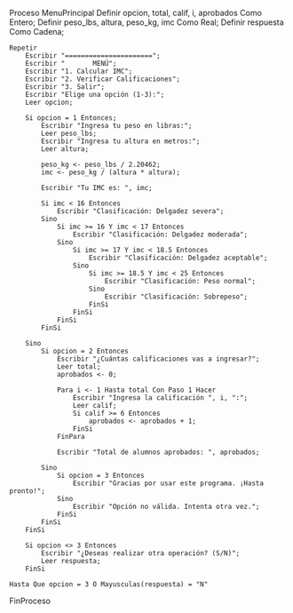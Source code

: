 Proceso MenuPrincipal
	Definir opcion, total, calif, i, aprobados Como Entero;
	Definir peso_lbs, altura, peso_kg, imc Como Real;
	Definir respuesta Como Cadena;
	
	Repetir
		Escribir "======================";
		Escribir "       MENÚ";
		Escribir "1. Calcular IMC";
		Escribir "2. Verificar Calificaciones";
		Escribir "3. Salir";
		Escribir "Elige una opción (1-3):";
		Leer opcion;
		
		Si opcion = 1 Entonces;
			Escribir "Ingresa tu peso en libras:";
			Leer peso_lbs;
			Escribir "Ingresa tu altura en metros:";
			Leer altura;
			
			peso_kg <- peso_lbs / 2.20462;
			imc <- peso_kg / (altura * altura);
			
			Escribir "Tu IMC es: ", imc;
			
			Si imc < 16 Entonces
				Escribir "Clasificación: Delgadez severa";
			Sino
				Si imc >= 16 Y imc < 17 Entonces
					Escribir "Clasificación: Delgadez moderada";
				Sino
					Si imc >= 17 Y imc < 18.5 Entonces
						Escribir "Clasificación: Delgadez aceptable";
					Sino
						Si imc >= 18.5 Y imc < 25 Entonces
							Escribir "Clasificación: Peso normal";
						Sino
							Escribir "Clasificación: Sobrepeso";
						FinSi
					FinSi
				FinSi
			FinSi
			
		Sino
			Si opcion = 2 Entonces
				Escribir "¿Cuántas calificaciones vas a ingresar?";
				Leer total;
				aprobados <- 0;
				
				Para i <- 1 Hasta total Con Paso 1 Hacer
					Escribir "Ingresa la calificación ", i, ":";
					Leer calif;
					Si calif >= 6 Entonces
						aprobados <- aprobados + 1;
					FinSi
				FinPara
				
				Escribir "Total de alumnos aprobados: ", aprobados;
				
			Sino
				Si opcion = 3 Entonces
					Escribir "Gracias por usar este programa. ¡Hasta pronto!";
				Sino
					Escribir "Opción no válida. Intenta otra vez.";
				FinSi
			FinSi
		FinSi
		
		Si opcion <> 3 Entonces
			Escribir "¿Deseas realizar otra operación? (S/N)";
			Leer respuesta;
		FinSi
		
	Hasta Que opcion = 3 O Mayusculas(respuesta) = "N"

FinProceso
